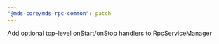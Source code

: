 ```yaml
---
"@mds-core/mds-rpc-common": patch
---
```


Add optional top-level onStart/onStop handlers to RpcServiceManager
